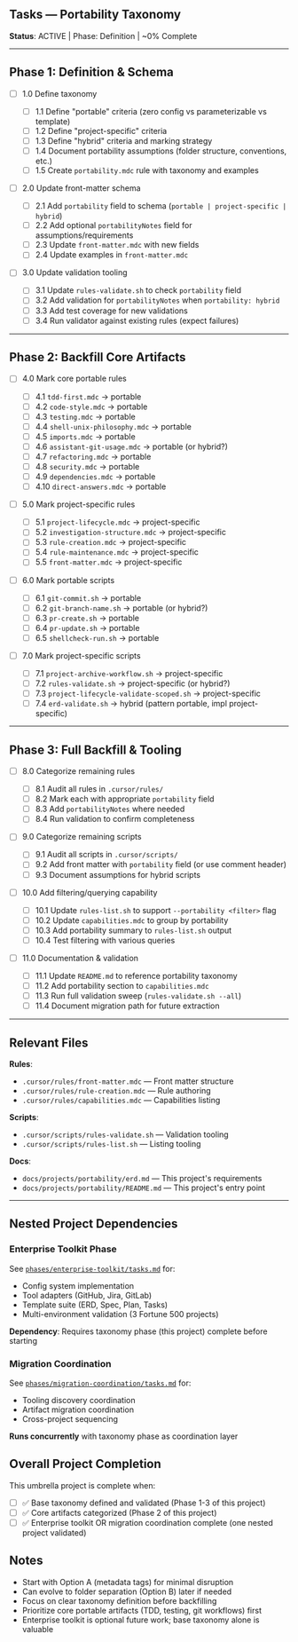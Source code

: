 ## Tasks — Portability Taxonomy

**Status**: ACTIVE | Phase: Definition | ~0% Complete

---

## Phase 1: Definition & Schema

- [ ] 1.0 Define taxonomy

  - [ ] 1.1 Define "portable" criteria (zero config vs parameterizable vs template)
  - [ ] 1.2 Define "project-specific" criteria
  - [ ] 1.3 Define "hybrid" criteria and marking strategy
  - [ ] 1.4 Document portability assumptions (folder structure, conventions, etc.)
  - [ ] 1.5 Create `portability.mdc` rule with taxonomy and examples

- [ ] 2.0 Update front-matter schema

  - [ ] 2.1 Add `portability` field to schema (`portable | project-specific | hybrid`)
  - [ ] 2.2 Add optional `portabilityNotes` field for assumptions/requirements
  - [ ] 2.3 Update `front-matter.mdc` with new fields
  - [ ] 2.4 Update examples in `front-matter.mdc`

- [ ] 3.0 Update validation tooling
  - [ ] 3.1 Update `rules-validate.sh` to check `portability` field
  - [ ] 3.2 Add validation for `portabilityNotes` when `portability: hybrid`
  - [ ] 3.3 Add test coverage for new validations
  - [ ] 3.4 Run validator against existing rules (expect failures)

---

## Phase 2: Backfill Core Artifacts

- [ ] 4.0 Mark core portable rules

  - [ ] 4.1 `tdd-first.mdc` → portable
  - [ ] 4.2 `code-style.mdc` → portable
  - [ ] 4.3 `testing.mdc` → portable
  - [ ] 4.4 `shell-unix-philosophy.mdc` → portable
  - [ ] 4.5 `imports.mdc` → portable
  - [ ] 4.6 `assistant-git-usage.mdc` → portable (or hybrid?)
  - [ ] 4.7 `refactoring.mdc` → portable
  - [ ] 4.8 `security.mdc` → portable
  - [ ] 4.9 `dependencies.mdc` → portable
  - [ ] 4.10 `direct-answers.mdc` → portable

- [ ] 5.0 Mark project-specific rules

  - [ ] 5.1 `project-lifecycle.mdc` → project-specific
  - [ ] 5.2 `investigation-structure.mdc` → project-specific
  - [ ] 5.3 `rule-creation.mdc` → project-specific
  - [ ] 5.4 `rule-maintenance.mdc` → project-specific
  - [ ] 5.5 `front-matter.mdc` → project-specific

- [ ] 6.0 Mark portable scripts

  - [ ] 6.1 `git-commit.sh` → portable
  - [ ] 6.2 `git-branch-name.sh` → portable (or hybrid?)
  - [ ] 6.3 `pr-create.sh` → portable
  - [ ] 6.4 `pr-update.sh` → portable
  - [ ] 6.5 `shellcheck-run.sh` → portable

- [ ] 7.0 Mark project-specific scripts
  - [ ] 7.1 `project-archive-workflow.sh` → project-specific
  - [ ] 7.2 `rules-validate.sh` → project-specific (or hybrid?)
  - [ ] 7.3 `project-lifecycle-validate-scoped.sh` → project-specific
  - [ ] 7.4 `erd-validate.sh` → hybrid (pattern portable, impl project-specific)

---

## Phase 3: Full Backfill & Tooling

- [ ] 8.0 Categorize remaining rules

  - [ ] 8.1 Audit all rules in `.cursor/rules/`
  - [ ] 8.2 Mark each with appropriate `portability` field
  - [ ] 8.3 Add `portabilityNotes` where needed
  - [ ] 8.4 Run validation to confirm completeness

- [ ] 9.0 Categorize remaining scripts

  - [ ] 9.1 Audit all scripts in `.cursor/scripts/`
  - [ ] 9.2 Add front matter with `portability` field (or use comment header)
  - [ ] 9.3 Document assumptions for hybrid scripts

- [ ] 10.0 Add filtering/querying capability

  - [ ] 10.1 Update `rules-list.sh` to support `--portability <filter>` flag
  - [ ] 10.2 Update `capabilities.mdc` to group by portability
  - [ ] 10.3 Add portability summary to `rules-list.sh` output
  - [ ] 10.4 Test filtering with various queries

- [ ] 11.0 Documentation & validation
  - [ ] 11.1 Update `README.md` to reference portability taxonomy
  - [ ] 11.2 Add portability section to `capabilities.mdc`
  - [ ] 11.3 Run full validation sweep (`rules-validate.sh --all`)
  - [ ] 11.4 Document migration path for future extraction

---

## Relevant Files

**Rules**:

- `.cursor/rules/front-matter.mdc` — Front matter structure
- `.cursor/rules/rule-creation.mdc` — Rule authoring
- `.cursor/rules/capabilities.mdc` — Capabilities listing

**Scripts**:

- `.cursor/scripts/rules-validate.sh` — Validation tooling
- `.cursor/scripts/rules-list.sh` — Listing tooling

**Docs**:

- `docs/projects/portability/erd.md` — This project's requirements
- `docs/projects/portability/README.md` — This project's entry point

---

## Nested Project Dependencies

### Enterprise Toolkit Phase

See [`phases/enterprise-toolkit/tasks.md`](phases/enterprise-toolkit/tasks.md) for:

- Config system implementation
- Tool adapters (GitHub, Jira, GitLab)
- Template suite (ERD, Spec, Plan, Tasks)
- Multi-environment validation (3 Fortune 500 projects)

**Dependency**: Requires taxonomy phase (this project) complete before starting

### Migration Coordination

See [`phases/migration-coordination/tasks.md`](phases/migration-coordination/tasks.md) for:

- Tooling discovery coordination
- Artifact migration coordination
- Cross-project sequencing

**Runs concurrently** with taxonomy phase as coordination layer

## Overall Project Completion

This umbrella project is complete when:

- [ ] ✅ Base taxonomy defined and validated (Phase 1-3 of this project)
- [ ] ✅ Core artifacts categorized (Phase 2 of this project)
- [ ] ✅ Enterprise toolkit OR migration coordination complete (one nested project validated)

## Notes

- Start with Option A (metadata tags) for minimal disruption
- Can evolve to folder separation (Option B) later if needed
- Focus on clear taxonomy definition before backfilling
- Prioritize core portable artifacts (TDD, testing, git workflows) first
- Enterprise toolkit is optional future work; base taxonomy alone is valuable
